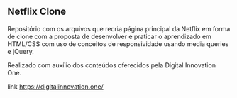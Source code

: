 ## Netflix Clone

Repositório com os arquivos que recria página principal da Netflix em forma de clone com a proposta de desenvolver e praticar o aprendizado em HTML/CSS com uso de conceitos de responsividade usando media queries e jQuery.

Realizado com auxílio dos conteúdos oferecidos pela Digital Innovation One.

link https://digitalinnovation.one/

